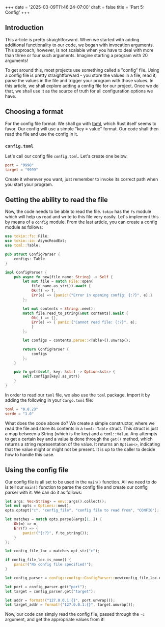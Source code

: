 +++
date = '2025-03-09T11:46:24-07:00'
draft = false
title = 'Part 5: Config'
+++


## Introduction

This article is pretty straightforward. When we started with adding additional
functionality to our code, we began with invocation arguments. This approach,
however, is not scalable when you have to deal with more than three or four
such arguments. Imagine starting a program with 20 arguments!

To get around this, most projects use something called a "config" file. Using a
config file is pretty straightforward - you store the values in a file, read it,
parse the values in the file and trigger your program with those values. In this
article, we shall explore adding a config file for our project. Once we do that,
we shall use it as the source of truth for all configuration options we have.

## Choosing a format

For the config file format: We shall go with [toml](https://toml.io/en/), which
Rust itself seems to favor. Our config will use a simple "key = value" format.
Our code shall then read the file and use the config in it.

### `config.toml`

Let's call our config file `config.toml`. Let's create one below.

```toml
port = "9998"
target = "9999"
```

Create it wherever you want, just remember to invoke its correct path when you
start your program.


## Getting the ability to read the file

Now, the code needs to be able to read the file. `tokio` has the `fs` module
which will help us read and write to this file very easily. Let's implement this
by means of a `config` module. From the last article, you can create a config
module as follows:

```rust
use tokio::fs::File;
use tokio::io::AsyncReadExt;
use toml::Table;

pub struct ConfigParser {
    configs: Table
}

impl ConfigParser {
    pub async fn new(file_name: String) -> Self {
        let mut file = match File::open(
            file_name.as_str()).await {
            Ok(f) => f,
            Err(e) => {panic!("Error in opening config: {:?}", e);}
        };

        let mut contents = String::new();
        match file.read_to_string(&mut contents).await {
            Ok(_) => {},
            Err(e) => { panic!("Cannot read file: {:?}", e);
            }
        };

        let configs = contents.parse::<Table>().unwrap();

        return ConfigParser {
            configs
        };
    }

    pub fn get(&self, key: &str) -> Option<&str> {
        self.configs[key].as_str()
    }
}  
```

In order to read our `toml` file, we also use the `toml` package. Import it by
adding the following in your `Cargo.toml` file:

```toml
toml = "0.8.20"
serde = "1.0"
```

What does the code above do? We create a simple constructor, where we read the
file and store its contents in a `toml::Table` struct. This struct is just a
map between a String (which is the key) and a `toml::Value`. Any attempts to get
a certain key and a value is done through the `get()` method, which returns a
string representation of the value. It returns an `Option<>`, indicating that
the value might or might not be present. It is up to the caller to decide how
to handle this case.


## Using the config file

Our config file is all set to be used in the `main()` function. All we need to
do is tell our `main()` function to parse the config file and create our config
parser with it. We can do it as follows:

```rust
let args: Vec<String> = env::args().collect();
let mut opts = Options::new();
opts.optopt("c", "config_file", "config file to read from", "CONFIG");

let matches = match opts.parse(&args[1..]) {
    Ok(m) => m,
    Err(f) => {
        panic!("{:?}", f.to_string());
    }
};

let config_file_loc = matches.opt_str("c");

if config_file_loc.is_none() {
    panic!("No config file specified!");
}

let config_parser = config::config::ConfigParser::new(config_file_loc.unwrap()).await;

let port = config_parser.get("port");
let target = config_parser.get("target");

let addr = format!("127.0.0.1:{}", port.unwrap());
let target_addr = format!("127.0.0.1:{}", target.unwrap());

```

Now, our code can simply read the config file, passed through the `-c` argument, and get the
appropriate values from it!

